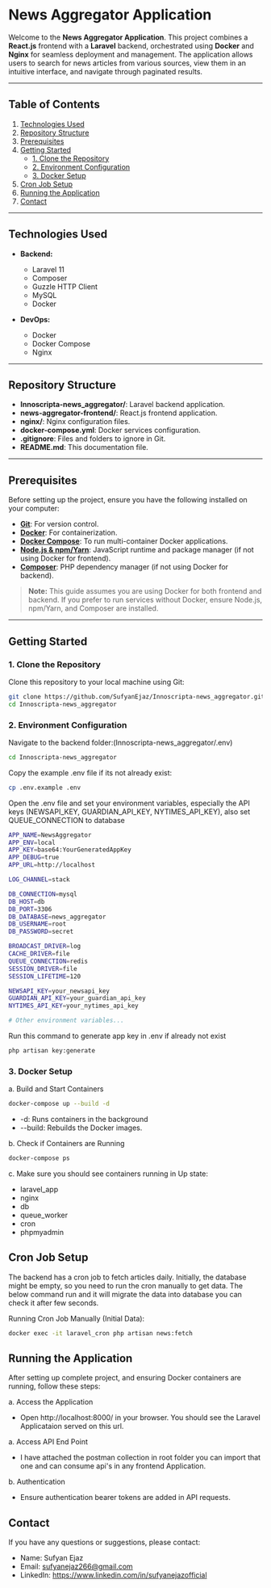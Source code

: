 # News Aggregator Application

Welcome to the **News Aggregator Application**. This project combines a **React.js** frontend with a **Laravel** backend, orchestrated using **Docker** and **Nginx** for seamless deployment and management. The application allows users to search for news articles from various sources, view them in an intuitive interface, and navigate through paginated results.

---

## Table of Contents

1. [Technologies Used](#technologies-used)
2. [Repository Structure](#repository-structure)
3. [Prerequisites](#prerequisites)
4. [Getting Started](#getting-started)
   - [1. Clone the Repository](#1-clone-the-repository)
   - [2. Environment Configuration](#2-environment-configuration)
   - [3. Docker Setup](#3-docker-setup)
5. [Cron Job Setup](#cron-job-setup)
6. [Running the Application](#running-the-application)
7. [Contact](#contact)

---

## Technologies Used

- **Backend:**
  - Laravel 11
  - Composer
  - Guzzle HTTP Client
  - MySQL
  - Docker

- **DevOps:**
  - Docker
  - Docker Compose
  - Nginx

---

## Repository Structure

- **Innoscripta-news_aggregator/**: Laravel backend application.
- **news-aggregator-frontend/**: React.js frontend application.
- **nginx/**: Nginx configuration files.
- **docker-compose.yml**: Docker services configuration.
- **.gitignore**: Files and folders to ignore in Git.
- **README.md**: This documentation file.

---

## Prerequisites

Before setting up the project, ensure you have the following installed on your computer:

- **[Git](https://git-scm.com/downloads)**: For version control.
- **[Docker](https://www.docker.com/get-started)**: For containerization.
- **[Docker Compose](https://docs.docker.com/compose/install/)**: To run multi-container Docker applications.
- **[Node.js & npm/Yarn](https://nodejs.org/en/download/)**: JavaScript runtime and package manager (if not using Docker for frontend).
- **[Composer](https://getcomposer.org/download/)**: PHP dependency manager (if not using Docker for backend).

> **Note:** This guide assumes you are using Docker for both frontend and backend. If you prefer to run services without Docker, ensure Node.js, npm/Yarn, and Composer are installed.

---

## Getting Started

### 1. Clone the Repository

Clone this repository to your local machine using Git:

```bash
git clone https://github.com/SufyanEjaz/Innoscripta-news_aggregator.git
cd Innoscripta-news_aggregator
```

### 2. Environment Configuration

Navigate to the backend folder:(Innoscripta-news_aggregator/.env)

```bash
cd Innoscripta-news_aggregator
```

Copy the example .env file if its not already exist:

```bash
cp .env.example .env
```

Open the .env file and set your environment variables, especially the API keys (NEWSAPI_KEY, GUARDIAN_API_KEY, NYTIMES_API_KEY),
also set QUEUE_CONNECTION to database

```bash
APP_NAME=NewsAggregator
APP_ENV=local
APP_KEY=base64:YourGeneratedAppKey
APP_DEBUG=true
APP_URL=http://localhost

LOG_CHANNEL=stack

DB_CONNECTION=mysql
DB_HOST=db
DB_PORT=3306
DB_DATABASE=news_aggregator
DB_USERNAME=root
DB_PASSWORD=secret

BROADCAST_DRIVER=log
CACHE_DRIVER=file
QUEUE_CONNECTION=redis
SESSION_DRIVER=file
SESSION_LIFETIME=120

NEWSAPI_KEY=your_newsapi_key
GUARDIAN_API_KEY=your_guardian_api_key
NYTIMES_API_KEY=your_nytimes_api_key

# Other environment variables...

```

Run this command to generate app key in .env if already not exist

```bash
php artisan key:generate
```
### 3. Docker Setup

a. Build and Start Containers

```bash
docker-compose up --build -d
```
- -d: Runs containers in the background
- --build: Rebuilds the Docker images.

b. Check if Containers are Running

```bash
docker-compose ps
```
c. Make sure you should see containers running in Up state:

- laravel_app 
- nginx 
- db 
- queue_worker
- cron
- phpmyadmin 


## Cron Job Setup

The backend has a cron job to fetch articles daily. Initially, the database might be empty, so you need to run the cron manually to get data.
The below command run and it will migrate the data into database you can check it after few seconds.

Running Cron Job Manually (Initial Data):

```bash
docker exec -it laravel_cron php artisan news:fetch
```


## Running the Application

After setting up complete project, and ensuring Docker containers are running, follow these steps:

a. Access the Application

- Open http://localhost:8000/ in your browser. You should see the Laravel Applicataion served on this url.

a. Access API End Point

- I have attached the postman collection in root folder you can import that one and can consume api's in any frontend Application.

b. Authentication

- Ensure authentication bearer tokens are added in API requests.

## Contact

If you have any questions or suggestions, please contact:

- Name: Sufyan Ejaz
- Email: sufyanejaz266@gmail.com
- LinkedIn: https://www.linkedin.com/in/sufyanejazofficial

